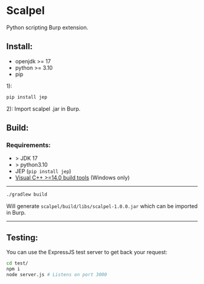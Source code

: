 # Scalpel

Python scripting Burp extension.

## Install:

-   openjdk >= 17
-   python >= 3.10
-   pip

1):

```bash
pip install jep
```

2): Import scalpel .jar in Burp.

## Build:

### Requirements:

-   \> JDK 17
-   \> python3.10
-   JEP (`pip install jep`)
-   [Visual C++ >=14.0 build tools](https://visualstudio.microsoft.com/fr/visual-cpp-build-tools/) (Windows only)

---

```bash
./gradlew build
```

Will generate `scalpel/build/libs/scalpel-1.0.0.jar` which can be imported in Burp.

---

## Testing:

You can use the ExpressJS test server to get back your request:

```Bash
cd test/
npm i
node server.js # Listens on port 3000
```
